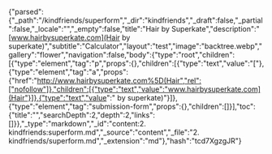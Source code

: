 {"parsed":{"_path":"/kindfriends/superform","_dir":"kindfriends","_draft":false,"_partial":false,"_locale":"","_empty":false,"title":"Hair by Superkate","description":"[www.hairbysuperkate.com](Hair by superkate)","subtitle":"Calculator","layout":"test","image":"backtree.webp","gallery":"flower","navigation":false,"body":{"type":"root","children":[{"type":"element","tag":"p","props":{},"children":[{"type":"text","value":"["},{"type":"element","tag":"a","props":{"href":"http://www.hairbysuperkate.com%5D(Hair","rel":["nofollow"]},"children":[{"type":"text","value":"www.hairbysuperkate.com](Hair"}]},{"type":"text","value":" by superkate)"}]},{"type":"element","tag":"submission-form","props":{},"children":[]}],"toc":{"title":"","searchDepth":2,"depth":2,"links":[]}},"_type":"markdown","_id":"content:2. kindfriends:superform.md","_source":"content","_file":"2. kindfriends/superform.md","_extension":"md"},"hash":"tcd7XgzgJR"}